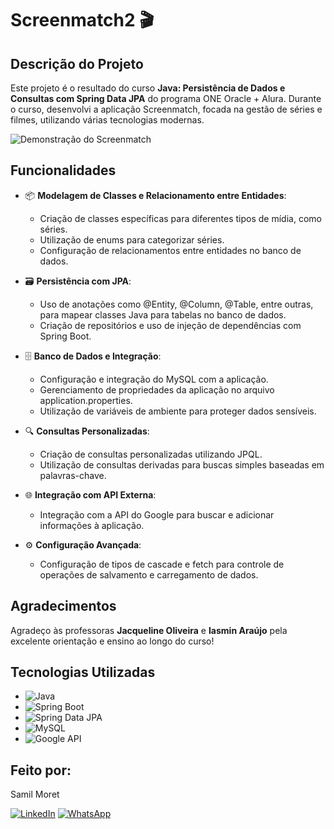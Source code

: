 # Screenmatch2 🎬

## Descrição do Projeto
Este projeto é o resultado do curso **Java: Persistência de Dados e Consultas com Spring Data JPA** do programa ONE Oracle + Alura. 
Durante o curso, desenvolvi a aplicação Screenmatch, focada na gestão de séries e filmes, utilizando várias tecnologias modernas.


![Demonstração do Screenmatch ](https://github.com/SamilMoret/screenmatch2/blob/main/Anima%C3%A7%C3%A3o_Screenmatch2.gif)


## Funcionalidades
- 📦 **Modelagem de Classes e Relacionamento entre Entidades**:
  - Criação de classes específicas para diferentes tipos de mídia, como séries.
  - Utilização de enums para categorizar séries.
  - Configuração de relacionamentos entre entidades no banco de dados.

- 🗃️ **Persistência com JPA**:
  - Uso de anotações como @Entity, @Column, @Table, entre outras, para mapear classes Java para tabelas no banco de dados.
  - Criação de repositórios e uso de injeção de dependências com Spring Boot.

- 🗄️ **Banco de Dados e Integração**:
  - Configuração e integração do MySQL com a aplicação.
  - Gerenciamento de propriedades da aplicação no arquivo application.properties.
  - Utilização de variáveis de ambiente para proteger dados sensíveis.

- 🔍 **Consultas Personalizadas**:
  - Criação de consultas personalizadas utilizando JPQL.
  - Utilização de consultas derivadas para buscas simples baseadas em palavras-chave.

- 🌐 **Integração com API Externa**:
  - Integração com a API do Google para buscar e adicionar informações à aplicação.

- ⚙️ **Configuração Avançada**:
  - Configuração de tipos de cascade e fetch para controle de operações de salvamento e carregamento de dados.

## Agradecimentos
Agradeço às professoras **Jacqueline Oliveira** e **Iasmin Araújo** pela excelente orientação e ensino ao longo do curso!

## Tecnologias Utilizadas
- ![Java](https://img.shields.io/badge/Java-%23ED8B00.svg?style=for-the-badge&logo=java&logoColor=white)
- ![Spring Boot](https://img.shields.io/badge/Spring%20Boot-%236DB33F.svg?style=for-the-badge&logo=spring-boot&logoColor=white)
- ![Spring Data JPA](https://img.shields.io/badge/Spring%20Data%20JPA-%236DB33F.svg?style=for-the-badge&logo=spring&logoColor=white)
- ![MySQL](https://img.shields.io/badge/MySQL-%234479A1.svg?style=for-the-badge&logo=mysql&logoColor=white)
- ![Google API](https://img.shields.io/badge/Google%20API-%234285F4.svg?style=for-the-badge&logo=google&logoColor=white)

## Feito por:
Samil Moret

[![LinkedIn](https://img.icons8.com/color/48/linkedin.png)](https://www.linkedin.com/in/samilmoret/)
[![WhatsApp](https://img.icons8.com/color/48/whatsapp--v1.png)](https://linkwhats.app/f27e11)

